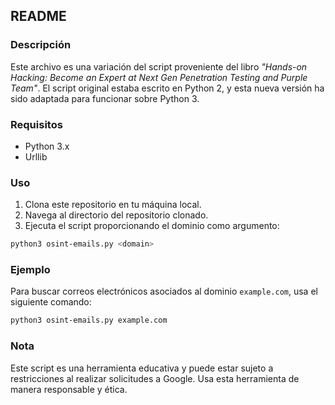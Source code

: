 ## README

### Descripción

Este archivo es una variación del script proveniente del libro *"Hands-on Hacking: Become an Expert at Next Gen Penetration Testing and Purple Team"*. El script original estaba escrito en Python 2, y esta nueva versión ha sido adaptada para funcionar sobre Python 3.

### Requisitos

- Python 3.x
- Urllib

### Uso

1. Clona este repositorio en tu máquina local.
2. Navega al directorio del repositorio clonado.
3. Ejecuta el script proporcionando el dominio como argumento:

```sh
python3 osint-emails.py <domain>
```

### Ejemplo

Para buscar correos electrónicos asociados al dominio `example.com`, usa el siguiente comando:

```sh
python3 osint-emails.py example.com
```

### Nota

Este script es una herramienta educativa y puede estar sujeto a restricciones al realizar solicitudes a Google. Usa esta herramienta de manera responsable y ética.
